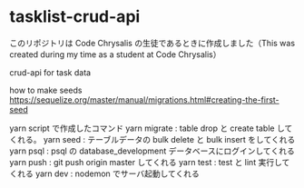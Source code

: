 # tasklist-crud-api

このリポジトリは Code Chrysalis の生徒であるときに作成しました（This was created during my time as a student at Code Chrysalis）

crud-api for task data

how to make seeds
https://sequelize.org/master/manual/migrations.html#creating-the-first-seed

yarn script で作成したコマンド
yarn migrate : table drop と create table してくれる。
yarn seed : テーブルデータの bulk delete と bulk insert をしてくれる
yarn psql : psql の database_development データベースにログインしてくれる
yarn push : git push origin master してくれる
yarn test : test と lint 実行してくれる
yarn dev : nodemon でサーバ起動してくれる
